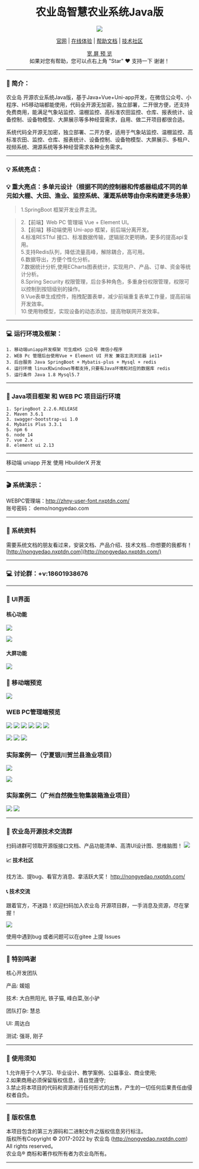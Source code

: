  
<div align="center" >
</div>
<div align="center">

# 农业岛智慧农业系统Java版

</div>
<div align="center" >
    <a href="http://www.nxptdn.com">
        <img src="http://img.shields.io/badge/License-GPL3.0-green.svg?style=flat" />
    </a>
    
</div>

<div align="center">

[官网](http://nongyedao.nxptdn.com/) |
[在线体验](http://zhny-user-font.nxptdn.com) |
[帮助文档](http://nongyedao.nxptdn.com/) |
[技术社区](http://nongyedao.nxptdn.com/)

[comment]: <> ([宽屏预览]&#40;http://gitee.com/dnxt111/wisdom/blob/master/README.md&#41;)

</div>
<div align="center" >
    <a href="http://gitee.com/dnxt111/wisdom/blob/master/README.md">宽 屏 预 览</a>
</div>

<div align="center">
    如果对您有帮助，您可以点右上角 "Star" ❤️ 支持一下 谢谢！
</div>

---

### 📖 简介：

农业岛 开源农业系统Java版，基于Java+Vue+Uni-app开发，在微信公众号、小程序、H5移动端都能使用，代码全开源无加密，独立部署，二开很方便，还支持免费商用，能满足气象站监控、温棚监控、高标准农田监控、仓库、报表统计、设备控制、设备物模型、大屏展示等多种经营需求，自用、做二开项目都很合适。



系统代码全开源无加密，独立部署、二开方便，适用于气象站监控、温棚监控、高标准农田、监控、仓库、报表统计、设备控制、设备物模型、大屏展示、多租户、视频系统、溯源系统等多种经营需求各种业务需求。

---

### 💡 系统亮点：

### 💡 重大亮点：多单元设计（根据不同的控制器和传感器组成不同的单元如大棚、大田、渔业、监控系统、灌溉系统等由你来构建更多场景）
>1.SpringBoot 框架开发业界主流。  </br>

>2.【前端】Web PC 管理端 Vue + Element UI。<br>
>3.【前端】移动端使用 Uni-app 框架，前后端分离开发。<br>
>4.标准RESTful 接口、标准数据传输，逻辑层次更明确，更多的提高api复用。<br>
>5.支持Redis队列，降低流量高峰，解除耦合，高可用。<br>
>6.数据导出，方便个性化分析。<br>
>7.数据统计分析,使用ECharts图表统计，实现用户、产品、订单、资金等统计分析。<br>
>8.Spring Security 权限管理，后台多种角色，多重身份权限管理，权限可以控制到按钮级别的操作。<br>
>9.Vue表单生成控件，拖拽配置表单，减少前端重复表单工作量，提高前端开发效率。<br>
>10.使用物模型，实现设备的动态添加，提高物联网开发效率。<br>

---



### 💻 运行环境及框架：
~~~
1. 移动端uniapp开发框架 可生成H5 公众号 微信小程序
2. WEB Pc 管理后台使用Vue + Element UI 开发 兼容主流浏览器 ie11+
3. 后台服务 Java SpringBoot + Mybatis-plus + Mysql + redis
4. 运行环境 linux和windows等都支持,只要有Java环境和对应的数据库 redis
5. 运行条件 Java 1.8 Mysql5.7
~~~
---

### 🔧 Java项目框架 和 WEB PC 项目运行环境
~~~
1. SpringBoot 2.2.6.RELEASE
2. Maven 3.6.1
3. swagger-bootstrap-ui 1.0
4. Mybatis Plus 3.3.1
5. npm 6
6. node 14
7. vue 2.x
8. element ui 2.13
~~~

---


移动端 uniapp 开发 使用 HbuilderX 开发

---

### 🎬 系统演示：
WEBPC管理端：http://zhny-user-font.nxptdn.com/<br>
账号密码： demo/nongyedao.com<br>



---

### 📃 系统资料
需要系统文档的朋友看过来，安装文档、产品介绍、技术文档...你想要的我都有！
[http://nongyedao.nxptdn.com](http://nongyedao.nxptdn.com/)




---
### 💻 讨论群：+v:18601938676


---

### 💟 UI界面





#### 核心功能
![](img/naotu-1.jpg)

![](img/naotu-2.jpg)



#### 大屏功能

![](img/daping.jpg)




### 📱 移动端预览
![](img/mb.jpg)

### WEB PC管理端预览
![](crmeb/crmebimage/crmebimage/demoimage/07-pc-01.png)
![](crmeb/crmebimage/crmebimage/demoimage/08-pc-02.png)
![](crmeb/crmebimage/crmebimage/demoimage/09-pc-03.png)
![](crmeb/crmebimage/crmebimage/demoimage/10-pc-04.png)
![](crmeb/crmebimage/crmebimage/demoimage/11-pc-05.png)
![](crmeb/crmebimage/crmebimage/demoimage/12-pc-06.png)

![](crmeb/crmebimage/crmebimage/demoimage/13yemiandesiner-min.gif)
![](crmeb/crmebimage/crmebimage/demoimage/14yijianhuanse-min.gif)
![](crmeb/crmebimage/crmebimage/demoimage/15webPCadmin-min.gif)


### 实际案例一（宁夏银川贺兰县渔业项目）

![](img/anli1-1.jpg)

![](img/anli1-2.jpg)



### 实际案例二（广州自然微生物集装箱渔业项目）

![](img/anli2-1.jpg)
![](img/anli2-2.jpg)

---
### 📲 农业岛开源技术交流群
扫码进群可领取开源版接口文档、产品功能清单、高清UI设计图、思维脑图！
![](img/我的.png)


#### 📈 技术社区
找方法、提bug、看官方消息、拿活跃大奖！
http://nongyedao.nxptdn.com/


#### 📞 技术交流
跟着官方，不迷路！欢迎扫码加入农业岛 开源项目群，一手消息及资源，尽在掌握！<br>

![](img/我的.png)

使用中遇到bug 或者问题可以在gitee 上提 Issues

---

### 💌 特别鸣谢
核心开发团队

产品: 媛姐

技术: 大白熊阳光, 铁子猫, 峰白菜,张小驴

团队打杂: 慧总

UI: 周达白

测试: 强哥, 刚子

---

### 🔔 使用须知
1.允许用于个人学习、毕业设计、教学案例、公益事业、商业使用;<br>
2.如果商用必须保留版权信息，请自觉遵守;<br>
3.禁止将本项目的代码和资源进行任何形式的出售，产生的一切任何后果责任由侵权者自负。<br>

---
### 🪪 版权信息
本项目包含的第三方源码和二进制文件之版权信息另行标注。<br>
版权所有Copyright © 2017-2022 by 农业岛 (http://nongyedao.nxptdn.com)<br>
All rights reserved。<br>
农业岛® 商标和著作权所有者为农业岛所有。<br>

---
